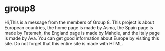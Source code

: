 # group8
Hi,This is a message from the members of Group 8.
This project is about European countries, the home page is made by Asma, the Spain page is made by Fatemeh, the England page is made by Mahdie, and the Italy page is made by Ava.
You can get good information about Europe by visiting this site.
Do not forget that this entire site is made with HTML.
